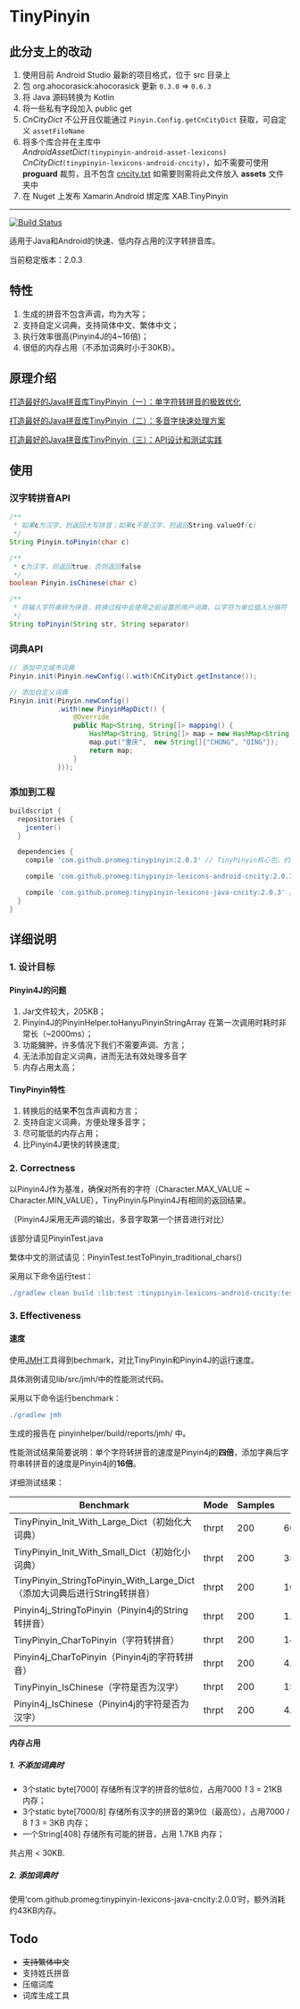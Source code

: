 # TinyPinyin

## 此分支上的改动
1. 使用目前 Android Studio 最新的项目格式，位于 src 目录上
2. 包 org.ahocorasick:ahocorasick 更新 ```0.3.0``` => ```0.6.3```
3. 将 Java 源码转换为 Kotlin
4. 将一些私有字段加入 public get
5. *CnCityDict* 不公开且仅能通过 ```Pinyin.Config.getCnCityDict``` 获取，可自定义 ```assetFileName```
6. 将多个库合并在主库中  
 *AndroidAssetDict*```(tinypinyin-android-asset-lexicons)```   
 *CnCityDict*```(tinypinyin-lexicons-android-cncity)```，如不需要可使用 **proguard** 裁剪，且不包含 [cncity.txt](/tinypinyin-lexicons-android-cncity/src/main/assets/cncity.txt) 如需要则需将此文件放入 **assets** 文件夹中  
7. 在 Nuget 上发布 Xamarin.Android 绑定库 XAB.TinyPinyin

***

 [![Build Status](https://travis-ci.org/promeG/TinyPinyin.svg?branch=master)](https://travis-ci.org/promeG/TinyPinyin)

适用于Java和Android的快速、低内存占用的汉字转拼音库。

当前稳定版本：2.0.3

## 特性

1. 生成的拼音不包含声调，均为大写；
2. 支持自定义词典，支持简体中文、繁体中文；
3. 执行效率很高(Pinyin4J的4~16倍)；
4. 很低的内存占用（不添加词典时小于30KB）。

## 原理介绍

[打造最好的Java拼音库TinyPinyin（一）：单字符转拼音的极致优化](http://promeg.io/2017/03/18/tinypinyin-part-1/)

[打造最好的Java拼音库TinyPinyin（二）：多音字快速处理方案](http://promeg.io/2017/03/20/tinypinyin-part-2/)

[打造最好的Java拼音库TinyPinyin（三）：API设计和测试实践](http://promeg.io/2017/03/22/tinypinyin-part-3/)

## 使用

### 汉字转拼音API

```java
/**
 * 如果c为汉字，则返回大写拼音；如果c不是汉字，则返回String.valueOf(c)
 */
String Pinyin.toPinyin(char c)

/**
 * c为汉字，则返回true，否则返回false
 */
boolean Pinyin.isChinese(char c)

/**
 * 将输入字符串转为拼音，转换过程中会使用之前设置的用户词典，以字符为单位插入分隔符
 */
String toPinyin(String str, String separator)
```

### 词典API

```java
// 添加中文城市词典
Pinyin.init(Pinyin.newConfig().with(CnCityDict.getInstance());

// 添加自定义词典
Pinyin.init(Pinyin.newConfig()
            .with(new PinyinMapDict() {
                @Override
                public Map<String, String[]> mapping() {
                    HashMap<String, String[]> map = new HashMap<String, String[]>();
                    map.put("重庆",  new String[]{"CHONG", "QING"});
                    return map;
                }
            }));
```

### 添加到工程

```groovy
buildscript {
  repositories {
    jcenter()
  }

  dependencies {
    compile 'com.github.promeg:tinypinyin:2.0.3' // TinyPinyin核心包，约80KB

    compile 'com.github.promeg:tinypinyin-lexicons-android-cncity:2.0.3' // 可选，适用于Android的中国地区词典

    compile 'com.github.promeg:tinypinyin-lexicons-java-cncity:2.0.3' // 可选，适用于Java的中国地区词典
  }
}
```

## 详细说明

### 1\. 设计目标

#### Pinyin4J的问题

1. Jar文件较大，205KB；
2. Pinyin4J的PinyinHelper.toHanyuPinyinStringArray 在第一次调用时耗时非常长（~2000ms）；
3. 功能臃肿，许多情况下我们不需要声调、方言；
4. 无法添加自定义词典，进而无法有效处理多音字
5. 内存占用太高；

#### TinyPinyin特性

1. 转换后的结果**不**包含声调和方言；
2. 支持自定义词典，方便处理多音字；
3. 尽可能低的内存占用；
4. 比Pinyin4J更快的转换速度;

### 2\. Correctness

以Pinyin4J作为基准，确保对所有的字符（Character.MAX_VALUE ~ Character.MIN_VALUE），TinyPinyin与Pinyin4J有相同的返回结果。

（Pinyin4J采用无声调的输出，多音字取第一个拼音进行对比）

该部分请见PinyinTest.java

繁体中文的测试请见：PinyinTest.testToPinyin_traditional_chars()

采用以下命令运行test：

```groovy
./gradlew clean build :lib:test :tinypinyin-lexicons-android-cncity:test :tinypinyin-android-asset-lexicons:test :android-sample:connectedAndroidTest
```

### 3\. Effectiveness

#### 速度

使用[JMH](http://openjdk.java.net/projects/code-tools/jmh/)工具得到bechmark，对比TinyPinyin和Pinyin4J的运行速度。

具体测例请见lib/src/jmh/中的性能测试代码。

采用以下命令运行benchmark：

```groovy
./gradlew jmh
```

生成的报告在 pinyinhelper/build/reports/jmh/ 中。

性能测试结果简要说明：单个字符转拼音的速度是Pinyin4j的**四倍**，添加字典后字符串转拼音的速度是Pinyin4j的**16倍**。

详细测试结果：

Benchmark | Mode  | Samples | Score |  Unit
-------------------------- | --- | ----- | ---- | ----
TinyPinyin_Init_With_Large_Dict（初始化大词典）| thrpt | 200 | 66.131 | ops/s
TinyPinyin_Init_With_Small_Dict（初始化小词典）  | thrpt | 200 | 35408.045 | ops/s
TinyPinyin_StringToPinyin_With_Large_Dict（添加大词典后进行String转拼音） | thrpt | 200 | 16.268 | ops/ms
Pinyin4j_StringToPinyin（Pinyin4j的String转拼音） | thrpt | 200 | 1.033 | ops/ms
TinyPinyin_CharToPinyin（字符转拼音） | thrpt | 200 | 14.285 | ops/us
Pinyin4j_CharToPinyin（Pinyin4j的字符转拼音）| thrpt | 200 | 4.460 | ops/us
TinyPinyin_IsChinese（字符是否为汉字） | thrpt | 200 | 15.552 | ops/us
Pinyin4j_IsChinese（Pinyin4j的字符是否为汉字） | thrpt | 200 | 4.432 | ops/us

#### 内存占用

##### 1. 不添加词典时

+ 3个static byte[7000] 存储所有汉字的拼音的低8位，占用7000 _1_ 3 = 21KB 内存；
+ 3个static byte[7000/8] 存储所有汉字的拼音的第9位（最高位），占用7000 / 8 _1_ 3 = 3KB 内存；
+ 一个String[408] 存储所有可能的拼音，占用 1.7KB 内存；

共占用 < 30KB.

##### 2. 添加词典时

使用‘com.github.promeg:tinypinyin-lexicons-java-cncity:2.0.0’时，额外消耗约43KB内存。

## Todo

+ ~~支持繁体中文~~
+ 支持姓氏拼音
+ 压缩词库
+ 词库生成工具

